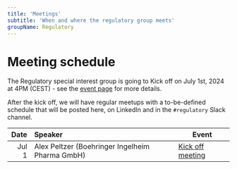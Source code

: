 ```yaml
---
title: 'Meetings'
subtitle: 'When and where the regulatory group meets'
groupName: Regulatory
---
```


# Meeting schedule

The Regulatory special interest group is going to Kick off on July 1st, 2024 at 4PM (CEST) - see the [event page](/events/2024/SIG_regulatory_kickoff) for more details.

After the kick off, we will have regular meetups with a to-be-defined schedule that will be posted here, on LinkedIn and in the `#regulatory` Slack channel.

|  Date | Speaker                                         | Event                                                   |
| ----: | :---------------------------------------------- | ------------------------------------------------------- |
| Jul 1 | Alex Peltzer (Boehringer Ingelheim Pharma GmbH) | [Kick off meeting](/events/2024/SIG_regulatory_kickoff) |
